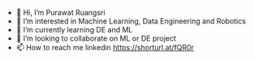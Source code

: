 - 👋 Hi, I’m Purawat Ruangsri
- 👀 I’m interested in Machine Learning, Data Engineering and Robotics
- 🌱 I’m currently learning DE and ML
- 💞️ I’m looking to collaborate on ML or DE project
- 📫 How to reach me linkedin https://shorturl.at/fQR0r


<!---
purawatr2/purawatr2 is a ✨ special ✨ repository because its `README.md` (this file) appears on your GitHub profile.
You can click the Preview link to take a look at your changes.
--->
